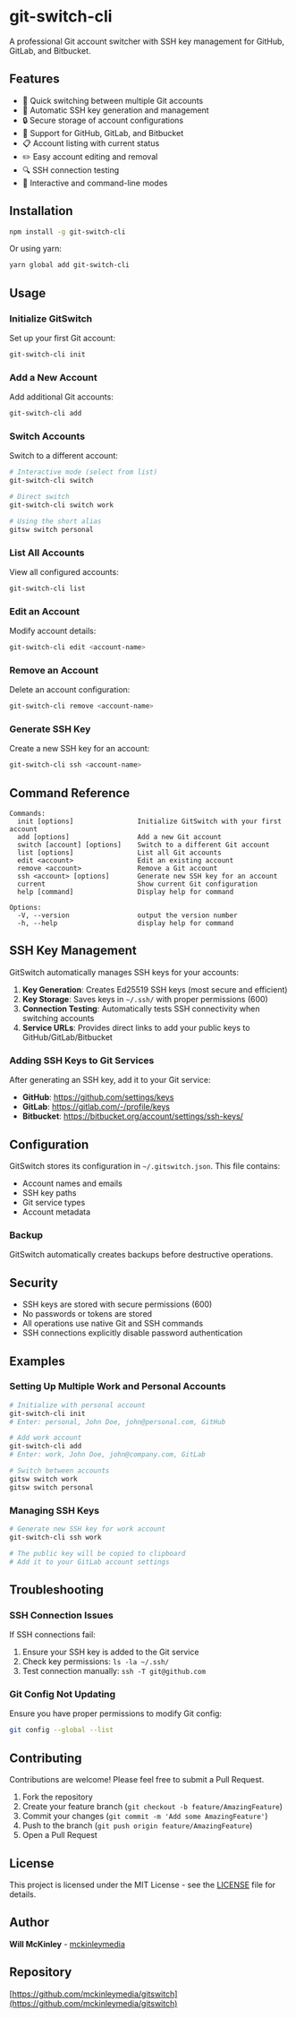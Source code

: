 # git-switch-cli

A professional Git account switcher with SSH key management for GitHub, GitLab, and Bitbucket.

## Features

- 🔄 Quick switching between multiple Git accounts
- 🔑 Automatic SSH key generation and management
- 🔒 Secure storage of account configurations
- 🎯 Support for GitHub, GitLab, and Bitbucket
- 📋 Account listing with current status
- ✏️ Easy account editing and removal
- 🔍 SSH connection testing
- 📝 Interactive and command-line modes

## Installation

```bash
npm install -g git-switch-cli
```

Or using yarn:

```bash
yarn global add git-switch-cli
```

## Usage

### Initialize GitSwitch

Set up your first Git account:

```bash
git-switch-cli init
```

### Add a New Account

Add additional Git accounts:

```bash
git-switch-cli add
```

### Switch Accounts

Switch to a different account:

```bash
# Interactive mode (select from list)
git-switch-cli switch

# Direct switch
git-switch-cli switch work

# Using the short alias
gitsw switch personal
```

### List All Accounts

View all configured accounts:

```bash
git-switch-cli list
```

### Edit an Account

Modify account details:

```bash
git-switch-cli edit <account-name>
```

### Remove an Account

Delete an account configuration:

```bash
git-switch-cli remove <account-name>
```

### Generate SSH Key

Create a new SSH key for an account:

```bash
git-switch-cli ssh <account-name>
```

## Command Reference

```
Commands:
  init [options]                Initialize GitSwitch with your first account
  add [options]                 Add a new Git account
  switch [account] [options]    Switch to a different Git account
  list [options]                List all Git accounts
  edit <account>                Edit an existing account
  remove <account>              Remove a Git account
  ssh <account> [options]       Generate new SSH key for an account
  current                       Show current Git configuration
  help [command]                Display help for command

Options:
  -V, --version                 output the version number
  -h, --help                    display help for command
```

## SSH Key Management

GitSwitch automatically manages SSH keys for your accounts:

1. **Key Generation**: Creates Ed25519 SSH keys (most secure and efficient)
2. **Key Storage**: Saves keys in `~/.ssh/` with proper permissions (600)
3. **Connection Testing**: Automatically tests SSH connectivity when switching accounts
4. **Service URLs**: Provides direct links to add your public keys to GitHub/GitLab/Bitbucket

### Adding SSH Keys to Git Services

After generating an SSH key, add it to your Git service:

- **GitHub**: https://github.com/settings/keys
- **GitLab**: https://gitlab.com/-/profile/keys
- **Bitbucket**: https://bitbucket.org/account/settings/ssh-keys/

## Configuration

GitSwitch stores its configuration in `~/.gitswitch.json`. This file contains:

- Account names and emails
- SSH key paths
- Git service types
- Account metadata

### Backup

GitSwitch automatically creates backups before destructive operations.

## Security

- SSH keys are stored with secure permissions (600)
- No passwords or tokens are stored
- All operations use native Git and SSH commands
- SSH connections explicitly disable password authentication

## Examples

### Setting Up Multiple Work and Personal Accounts

```bash
# Initialize with personal account
git-switch-cli init
# Enter: personal, John Doe, john@personal.com, GitHub

# Add work account
git-switch-cli add
# Enter: work, John Doe, john@company.com, GitLab

# Switch between accounts
gitsw switch work
gitsw switch personal
```

### Managing SSH Keys

```bash
# Generate new SSH key for work account
git-switch-cli ssh work

# The public key will be copied to clipboard
# Add it to your GitLab account settings
```

## Troubleshooting

### SSH Connection Issues

If SSH connections fail:

1. Ensure your SSH key is added to the Git service
2. Check key permissions: `ls -la ~/.ssh/`
3. Test connection manually: `ssh -T git@github.com`

### Git Config Not Updating

Ensure you have proper permissions to modify Git config:

```bash
git config --global --list
```

## Contributing

Contributions are welcome! Please feel free to submit a Pull Request.

1. Fork the repository
2. Create your feature branch (`git checkout -b feature/AmazingFeature`)
3. Commit your changes (`git commit -m 'Add some AmazingFeature'`)
4. Push to the branch (`git push origin feature/AmazingFeature`)
5. Open a Pull Request

## License

This project is licensed under the MIT License - see the [LICENSE](LICENSE) file for details.

## Author

**Will McKinley** - [mckinleymedia](https://github.com/mckinleymedia)

## Repository

[https://github.com/mckinleymedia/gitswitch](https://github.com/mckinleymedia/gitswitch)